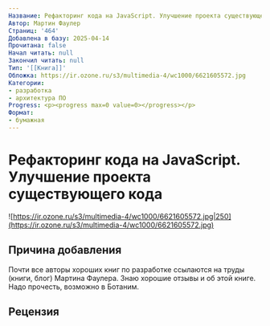 ```yaml
---
Название: Рефакторинг кода на JavaScript. Улучшение проекта существующего кода
Автор: Мартин Фаулер
Страниц: '464'
Добавлена в базу: 2025-04-14
Прочитана: false
Начал читать: null
Закончил читать: null
Тип: '[[Книга]]'
Обложка: https://ir.ozone.ru/s3/multimedia-4/wc1000/6621605572.jpg
Категории:
- разработка
- архитектура ПО
Progress: <p><progress max=0 value=0></progress></p>
Формат:
- бумажная
---
```

# Рефакторинг кода на JavaScript. Улучшение проекта существующего кода

![https://ir.ozone.ru/s3/multimedia-4/wc1000/6621605572.jpg|250](https://ir.ozone.ru/s3/multimedia-4/wc1000/6621605572.jpg)

## Причина добавления

Почти все авторы хороших книг по разработке ссылаются на труды (книги, блог) Мартина Фаулера. Знаю хорошие отзывы и об этой книге. Надо прочесть, возможно в Ботаним.
## Рецензия